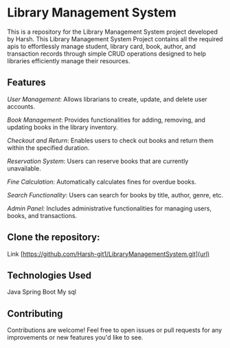 # Library Management System

This is a repository for the Library Management System project developed by Harsh. This Library Management System Project contains all the required apis to effortlessly manage student, library card, book, author, and transaction records through simple CRUD operations designed to help libraries efficiently manage their resources.

## Features
_User Management_: Allows librarians to create, update, and delete user accounts.

_Book Management_: Provides functionalities for adding, removing, and updating books in the library inventory.

_Checkout and Return_: Enables users to check out books and return them within the specified duration.

_Reservation System_: Users can reserve books that are currently unavailable.

_Fine Calculation_: Automatically calculates fines for overdue books.

_Search Functionality_: Users can search for books by title, author, genre, etc.

_Admin Panel_: Includes administrative functionalities for managing users, books, and transactions.


## Clone the repository:
Link [https://github.com/Harsh-git1/LibraryManagementSystem.git](url)

## Technologies Used
Java
Spring Boot
My sql


## Contributing
Contributions are welcome! Feel free to open issues or pull requests for any improvements or new features you'd like to see.


